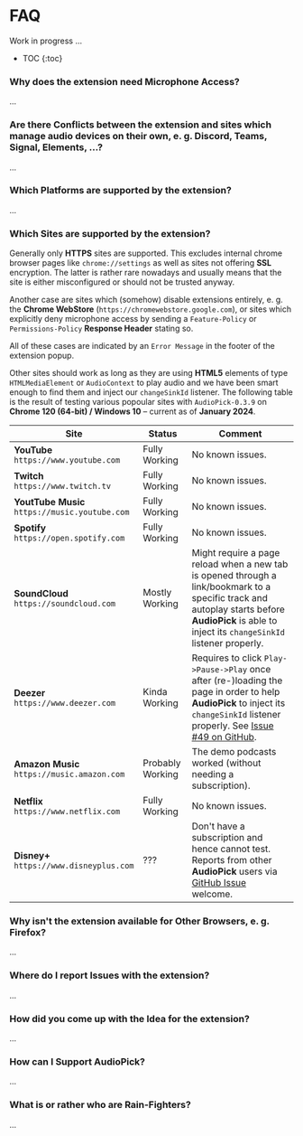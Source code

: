 # FAQ
Work in progress ...

- TOC
{:toc}

### Why does the extension need **Microphone Access**?
...

### Are there **Conflicts** between the extension and sites which manage audio devices on their own, e. g. **Discord**, **Teams**, **Signal**, **Elements**, ...?
...

### Which **Platforms** are supported by the extension?
...

### Which **Sites** are supported by the extension? 
Generally only **HTTPS** sites are supported. This excludes internal chrome browser pages like `chrome://settings` as well as sites not offering **SSL** encryption. The latter is rather rare nowadays and usually means that the site is either misconfigured or should not be trusted anyway.

Another case are sites which (somehow) disable extensions entirely, e. g. the **Chrome WebStore** (`https://chromewebstore.google.com`), or sites which explicitly deny microphone access by sending a `Feature-Policy` or `Permissions-Policy` **Response Header** stating so.

All of these cases are indicated by an <code class="error_message">Error Message</code> in the footer of the extension popup.

Other sites should work as long as they are using **HTML5** elements of type `HTMLMediaElement` or `AudioContext` to play audio and we have been smart enough to find them and inject our `changeSinkId` listener. The following table is the result of testing various popoular sites with `AudioPick-0.3.9` on **Chrome 120 (64-bit) / Windows 10** &ndash; current as of **January 2024**.

| Site | Status | Comment |
|------|--------|---------|
| **YouTube**<br>`https://www.youtube.com` | Fully Working | No known issues. |
| **Twitch**<br>`https://www.twitch.tv` | Fully Working | No known issues. |
| **YoutTube Music**<br>`https://music.youtube.com` | Fully Working | No known issues. |
| **Spotify**<br>`https://open.spotify.com` | Fully Working | No known issues. |
| **SoundCloud**<br>`https://soundcloud.com`| Mostly Working | Might require a page reload when a new tab is opened through a link/bookmark to a specific track and autoplay starts before **AudioPick** is able to inject its `changeSinkId` listener properly. |
| **Deezer**<br>`https://www.deezer.com` | Kinda Working | Requires to click `Play->Pause->Play` once after (re-)loading the page in order to help **AudioPick** to inject its `changeSinkId` listener properly. See [Issue #49 on GitHub](https://github.com/rain-fighters/AudioPick/issues/49). | 
| **Amazon Music**<br>`https://music.amazon.com` | Probably Working | The demo podcasts worked (without needing a subscription). |
| **Netflix**<br>`https://www.netflix.com` | Fully Working | No known issues. |
| **Disney+**<br>`https://www.disneyplus.com` | ??? | Don't have a subscription and hence cannot test. Reports from other **AudioPick** users via [GitHub Issue](https://github.com/rain-fighters/AudioPick/issues) welcome. |

### Why isn't the extension available for **Other Browsers**, e. g. **Firefox**?
...

### Where do I report **Issues** with the extension?
...

### How did you come up with the **Idea** for the extension?
...

### How can I **Support AudioPick**?
...

### What is or rather who are **Rain-Fighters**?
...
